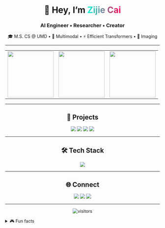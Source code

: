 <!-- Hero -->
<h1 align="center">👋 Hey, I’m <span style="background: linear-gradient(90deg, #00f5d4, #ff0054); -webkit-background-clip: text; color: transparent;">Zijie Cai</span></h1>
<h3 align="center">AI Engineer • Researcher • Creator</h3>
<p align="center">
  🎓 M.S. CS @ UMD • 🤖 Multimodal • ⚡ Efficient Transformers • 🌊 Imaging  
</p>

---
<!-- Stats (Table Layout) -->
<table align="center">
  <tr>
    <td>
      <img height="150" src="https://github-readme-stats.vercel.app/api?username=zijie-cai&show_icons=true&theme=radical&hide_border=true&border_radius=12&bg_color=0d1117&title_color=00f5d4&icon_color=ffbd39" />
    </td>
    <td>
      <img height="150" src="https://github-readme-stats.vercel.app/api/top-langs/?username=zijie-cai&layout=compact&theme=radical&hide_border=true&border_radius=12&bg_color=0d1117&title_color=00f5d4" />
    </td>
    <td>
      <img height="150" src="https://github-readme-streak-stats-dusky-six.vercel.app?user=zijie-cai&theme=radical&hide_border=true&border_radius=12&background=0d1117&ring=00f5d4&fire=ff0054&currStreakLabel=00f5d4&currStreakNum=ffbd39&sideNums=ffffff&sideLabels=ff79c6&dates=ffffff" />
    </td>
  </tr>
</table>

---

<!-- Projects -->
<h2 align="center">🚀 Projects</h2>
<p align="center">
  <a href="#"><img src="https://img.shields.io/badge/AItinerary-Travel%20Copilot-ff0054?style=flat-square&logo=react"></a>
  <a href="#"><img src="https://img.shields.io/badge/Car%20Logger-Parking%20Tracker-00f5d4?style=flat-square&logo=firebase"></a>
  <a href="#"><img src="https://img.shields.io/badge/Voice%20Drawing-Canvas%20Fun-ffbd39?style=flat-square&logo=javascript"></a>
  <a href="#"><img src="https://img.shields.io/badge/Agents%20Arena-Multiagent%20Sandbox-79c6ff?style=flat-square&logo=python"></a>
</p>

---

<!-- Stack -->
<h2 align="center">🛠 Tech Stack</h2>
<p align="center">
  <img src="https://skillicons.dev/icons?i=python,pytorch,react,nodejs,aws,mongodb,postgresql,docker,firebase" />
</p>

---

<!-- Connect -->
<h2 align="center">🌐 Connect</h2>
<p align="center">
  <a href="https://zijiecai.github.io"><img src="https://img.shields.io/badge/Portfolio-00f5d4?style=for-the-badge&logo=vercel&logoColor=black" /></a>
  <a href="https://www.linkedin.com/in/zijie-cai"><img src="https://img.shields.io/badge/LinkedIn-0077b5?style=for-the-badge&logo=linkedin&logoColor=white" /></a>
  <a href="https://github.com/zijie-cai"><img src="https://img.shields.io/badge/GitHub-181717?style=for-the-badge&logo=github&logoColor=white" /></a>
</p>

---

<!-- Fun -->
<p align="center">
  <img src="https://komarev.com/ghpvc/?username=zijie-cai&style=flat-square&color=ff79c6" alt="visitors"/>
</p>

<details>
<summary>🎮 Fun facts</summary>

- ⚽ Soccer & 🏀 Basketball  
- 🎮 League of Legends • Brawl Stars  
- 🍣 Always hunting for food while traveling ✈️  

</details>
